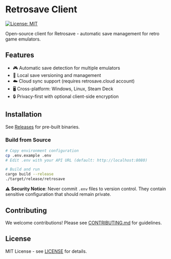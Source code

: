 # Retrosave Client

[![License: MIT](https://img.shields.io/badge/License-MIT-yellow.svg)](https://opensource.org/licenses/MIT)

Open-source client for Retrosave - automatic save management for retro game emulators.

## Features

- 🎮 Automatic save detection for multiple emulators
- 💾 Local save versioning and management
- ☁️ Cloud sync support (requires retrosave.cloud account)
- 🖥️ Cross-platform: Windows, Linux, Steam Deck
- 🔒 Privacy-first with optional client-side encryption

## Installation

See [Releases](https://github.com/retrosave/retrosave-client/releases) for pre-built binaries.

### Build from Source

```bash
# Copy environment configuration
cp .env.example .env
# Edit .env with your API URL (default: http://localhost:8080)

# Build and run
cargo build --release
./target/release/retrosave
```

⚠️ **Security Notice**: Never commit `.env` files to version control. They contain sensitive configuration that should remain private.

## Contributing

We welcome contributions! Please see [CONTRIBUTING.md](CONTRIBUTING.md) for guidelines.

## License

MIT License - see [LICENSE](LICENSE) for details.
